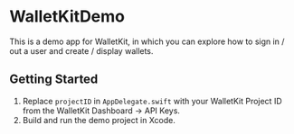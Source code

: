 # WalletKitDemo

This is a demo app for WalletKit, in which you can explore how to sign in / out a user and create / display wallets.

## Getting Started

1. Replace `projectID` in `AppDelegate.swift` with your WalletKit Project ID from the WalletKit Dashboard -> API Keys.
2. Build and run the demo project in Xcode.
